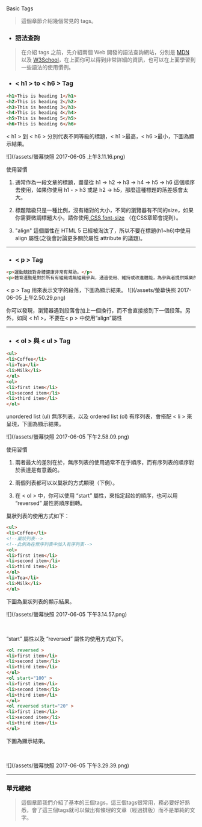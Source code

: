 #
Basic Tags

> 這個章節介紹幾個常見的 tags。

* ### 語法查詢

> 在介紹 tags 之前，先介紹兩個 Web 開發的語法查詢網站，分別是
> [MDN](https://developer.mozilla.org/zh-TW/) 以及 [W3School](https://www.w3schools.com)，在上面你可以得到非常詳細的資訊，也可以在上面學習到一些語法的使用慣例。


* ### &lt; h1 &gt; to &lt; h6 &gt; Tag

```html
<h1>This is heading 1</h1>
<h2>This is heading 2</h2>
<h3>This is heading 3</h3>
<h4>This is heading 4</h4>
<h5>This is heading 5</h5>
<h6>This is heading 6</h6>
```

&lt; h1 &gt; 到 &lt; h6 &gt; 分別代表不同等級的標題，&lt; h1 &gt;最高，&lt; h6 &gt;最小，下圖為顯示結果。

![](/assets/螢幕快照 2017-06-05 上午3.11.16.png)

使用習慣

1. 通常作為一段文章的標題，盡量從 h1 -&gt; h2 -&gt; h3 -&gt; h4 -&gt; h5 -&gt; h6 這個順序去使用，如果你使用 h1 - &gt; h3 或是 h2 -&gt; h5，那麼這種標題的落差感會太大。
2. 標題階級只是一種比例，沒有絕對的大小，不同的瀏覽器有不同的size，如果你需要微調標題大小，請你使用[ CSS font-size](https://developer.mozilla.org/en-US/docs/Web/CSS/font-size) （在CSS章節會提到）。

3. "align" 這個屬性在 HTML 5 已經被淘汰了，所以不要在標題\(h1~h6\)中使用 align 屬性\(之後會討論更多關於屬性 attribute 的議題\)。
---
* ### &lt; p &gt; Tag

```html
<p>運動競技對身體健康非常有幫助。</p>
<p>體育運動是對於所有有組織或無組織參與，通過使用、維持或改進體能，為參與者提供娛樂的競技性身體運動的總稱。</p>
```
&lt; p &gt; Tag 用來表示文字的段落，下圖為顯示結果。
![](/assets/螢幕快照 2017-06-05 上午2.50.29.png)

你可以發現，瀏覽器遇到段落會加上一個換行，而不會直接接到下一個段落。另外，如同 &lt; h1 &gt;，不要在&lt; p &gt; 中使用“align”屬性

---
* ### &lt; ol &gt; 與 &lt; ul &gt; Tag

```html
<ul>
<li>Coffee</li>
<li>Tea</li>
<li>Milk</li>
</ul>
<ol>
<li>first item</li>
<li>second item</li>
<li>third item</li>
</ol>
```
unordered list (ul) 無序列表，以及 ordered list (ol) 有序列表，會搭配 &lt; li &gt; 來呈現，下圖為顯示結果。

![](/assets/螢幕快照 2017-06-05 下午2.58.09.png)



使用習慣

1. 兩者最大的差別在於，無序列表的使用通常不在乎順序，而有序列表的順序對於表達是有意義的。

2. 兩個列表都可以以巢狀的方式顯現（下例）。

3. 在 &lt; ol &gt; 中，你可以使用 “start” 屬性，來指定起始的順序，也可以用 “reversed” 屬性將順序翻轉。

巢狀列表的使用方式如下：


```html
<ul>
<li>Coffee</li>
<!--巢狀列表-->
<!--此例為在無序列表中加入有序列表-->
<ol>
<li>first item</li>
<li>second item</li>
<li>third item</li>
</ol>
<li>Tea</li>
<li>Milk</li>
</ul>
```

下圖為巢狀列表的顯示結果。


![](/assets/螢幕快照 2017-06-05 下午3.14.57.png)

<br/>

“start” 屬性以及 “reversed” 屬性的使用方式如下。


```html
<ol reversed >
<li>first item</li>
<li>second item</li>
<li>third item</li>
</ol>
<ol start="100" >
<li>first item</li>
<li>second item</li>
<li>third item</li>
</ol>
<ol reversed start="20" >
<li>first item</li>
<li>second item</li>
<li>third item</li>
</ol>
```

下圖為顯示結果。

<br/>



![](/assets/螢幕快照 2017-06-05 下午3.29.39.png)

---

### 單元總結

> 這個章節我們介紹了基本的三個tags，這三個tags很常用，務必要好好熟悉，會了這三個tags就可以做出有條理的文章（經過排版）而不是單純的文字。







